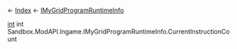 ← [Index](Api-Index) ← [IMyGridProgramRuntimeInfo](Sandbox.ModAPI.Ingame.IMyGridProgramRuntimeInfo)

[int](System.Int32) int Sandbox.ModAPI.Ingame.IMyGridProgramRuntimeInfo.CurrentInstructionCount